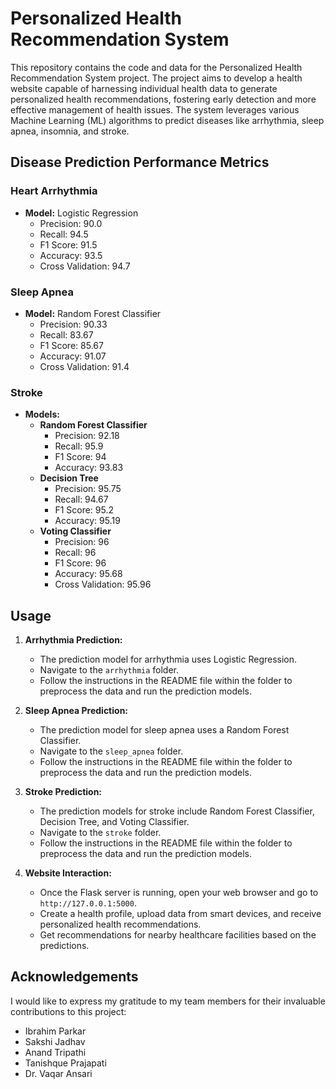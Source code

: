 # Personalized Health Recommendation System

This repository contains the code and data for the Personalized Health Recommendation System project. The project aims to develop a health website capable of harnessing individual health data to generate personalized health recommendations, fostering early detection and more effective management of health issues. The system leverages various Machine Learning (ML) algorithms to predict diseases like arrhythmia, sleep apnea, insomnia, and stroke.

## Disease Prediction Performance Metrics

### Heart Arrhythmia
- **Model:** Logistic Regression
  - Precision: 90.0
  - Recall: 94.5
  - F1 Score: 91.5
  - Accuracy: 93.5
  - Cross Validation: 94.7

### Sleep Apnea
- **Model:** Random Forest Classifier
  - Precision: 90.33
  - Recall: 83.67
  - F1 Score: 85.67
  - Accuracy: 91.07
  - Cross Validation: 91.4

### Stroke
- **Models:** 
  - **Random Forest Classifier**
    - Precision: 92.18
    - Recall: 95.9
    - F1 Score: 94
    - Accuracy: 93.83
  - **Decision Tree**
    - Precision: 95.75
    - Recall: 94.67
    - F1 Score: 95.2
    - Accuracy: 95.19
  - **Voting Classifier**
    - Precision: 96
    - Recall: 96
    - F1 Score: 96
    - Accuracy: 95.68
    - Cross Validation: 95.96

## Usage

1. **Arrhythmia Prediction:**
   - The prediction model for arrhythmia uses Logistic Regression.
   - Navigate to the `arrhythmia` folder.
   - Follow the instructions in the README file within the folder to preprocess the data and run the prediction models.

2. **Sleep Apnea Prediction:**
   - The prediction model for sleep apnea uses a Random Forest Classifier.
   - Navigate to the `sleep_apnea` folder.
   - Follow the instructions in the README file within the folder to preprocess the data and run the prediction models.

3. **Stroke Prediction:**
   - The prediction models for stroke include Random Forest Classifier, Decision Tree, and Voting Classifier.
   - Navigate to the `stroke` folder.
   - Follow the instructions in the README file within the folder to preprocess the data and run the prediction models.

4. **Website Interaction:**
   - Once the Flask server is running, open your web browser and go to `http://127.0.0.1:5000`.
   - Create a health profile, upload data from smart devices, and receive personalized health recommendations.
   - Get recommendations for nearby healthcare facilities based on the predictions.

## Acknowledgements

I would like to express my gratitude to my team members for their invaluable contributions to this project:

- Ibrahim Parkar
- Sakshi Jadhav
- Anand Tripathi
- Tanishque Prajapati
- Dr. Vaqar Ansari
